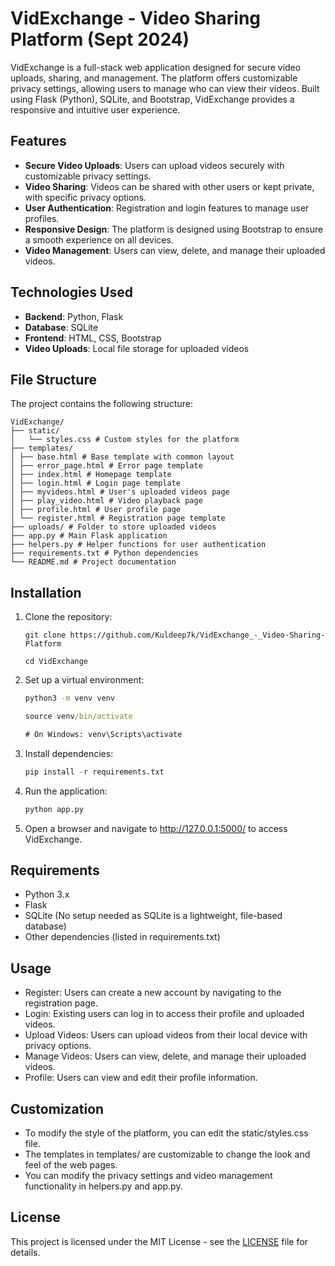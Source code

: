 ﻿# VidExchange - Video Sharing Platform (Sept 2024)

VidExchange is a full-stack web application designed for secure video uploads, sharing, and management. The platform offers customizable privacy settings, allowing users to manage who can view their videos. Built using Flask (Python), SQLite, and Bootstrap, VidExchange provides a responsive and intuitive user experience.

## Features
- **Secure Video Uploads**: Users can upload videos securely with customizable privacy settings.
- **Video Sharing**: Videos can be shared with other users or kept private, with specific privacy options.
- **User Authentication**: Registration and login features to manage user profiles.
- **Responsive Design**: The platform is designed using Bootstrap to ensure a smooth experience on all devices.
- **Video Management**: Users can view, delete, and manage their uploaded videos.

## Technologies Used
- **Backend**: Python, Flask
- **Database**: SQLite
- **Frontend**: HTML, CSS, Bootstrap
- **Video Uploads**: Local file storage for uploaded videos

## File Structure
The project contains the following structure:

    VidExchange/ 
    ├── static/ 
    │   └── styles.css # Custom styles for the platform 
    ├── templates/ 
    │ ├── base.html # Base template with common layout 
    │ ├── error_page.html # Error page template 
    │ ├── index.html # Homepage template 
    │ ├── login.html # Login page template 
    │ ├── myvideos.html # User's uploaded videos page 
    │ ├── play_video.html # Video playback page 
    │ ├── profile.html # User profile page 
    │ └── register.html # Registration page template 
    ├── uploads/ # Folder to store uploaded videos
    ├── app.py # Main Flask application 
    ├── helpers.py # Helper functions for user authentication 
    ├── requirements.txt # Python dependencies 
    └── README.md # Project documentation

## Installation

1. Clone the repository:

    ```git
    git clone https://github.com/Kuldeep7k/VidExchange_-_Video-Sharing-Platform
    
    cd VidExchange
    ```
2. Set up a virtual environment:
    ```cmd
   python3 -m venv venv
   
   source venv/bin/activate   
   
   # On Windows: venv\Scripts\activate
    ```
3. Install dependencies:

    ```python
   pip install -r requirements.txt
    ```
4. Run the application:
    ```python
   python app.py
    ```

5. Open a browser and navigate to http://127.0.0.1:5000/ to access VidExchange.

## Requirements
- Python 3.x
- Flask
- SQLite (No setup needed as SQLite is a lightweight, file-based database)
- Other dependencies (listed in requirements.txt)

## Usage

- Register: Users can create a new account by navigating to the registration page.
- Login: Existing users can log in to access their profile and uploaded videos.
- Upload Videos: Users can upload videos from their local device with privacy options.
- Manage Videos: Users can view, delete, and manage their uploaded videos.
- Profile: Users can view and edit their profile information.

## Customization

- To modify the style of the platform, you can edit the static/styles.css file.
- The templates in templates/ are customizable to change the look and feel of the web pages.
- You can modify the privacy settings and video management functionality in helpers.py and app.py.

## License
This project is licensed under the MIT License - see the [LICENSE](https://github.com/Kuldeep7k/VidExchange_-_Video-Sharing-Platform/blob/main/LICENSE) file for details.

